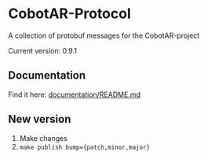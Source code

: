 # CobotAR-Protocol
A collection of protobuf messages for the CobotAR-project

Current version: 0.9.1

## Documentation
Find it here: [documentation/README.md](documentation/README.md)

## New version
1. Make changes
2. `make publish bump={patch,minor,major}`
